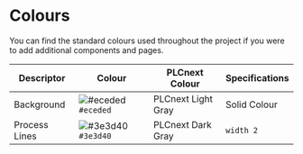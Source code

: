 # Colours
You can find the standard colours used throughout the project if you were to add additional components and pages.

| Descriptor | Colour | PLCnext Colour | Specifications |
|------------|--------|----------------|----------------|
|Background| ![#eceded](https://placehold.co/15x15/eceded/eceded.png) `#eceded` | PLCnext Light Gray |Solid Colour|
|Process Lines|![#3e3d40](https://placehold.co/15x15/3e3d40/3e3d40.png) `#3e3d40` |PLCnext Dark Gray|`width 2`|
